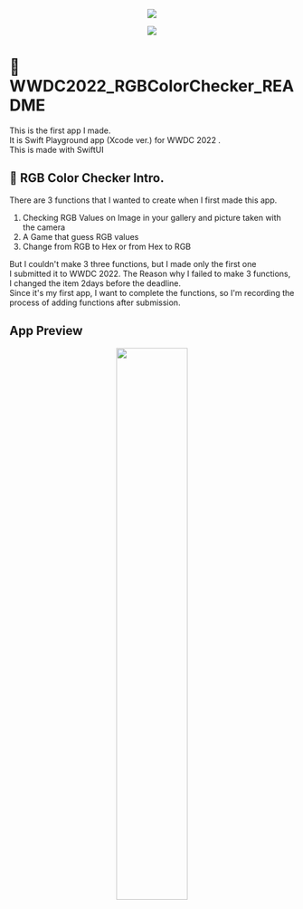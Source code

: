 <p align="center"><img src="https://user-images.githubusercontent.com/42464602/166157502-4721a78f-6b5e-49a0-9aa3-261abe265386.png"></p>

<p align="center"><img src="https://user-images.githubusercontent.com/42464602/166157476-ad636c87-ab4b-4ad8-a6a6-a5a9141b14f7.png"></p>


# 🍏 WWDC2022_RGBColorChecker_README

This is the first app I made.<br>
It is Swift Playground app (Xcode ver.) for WWDC 2022 .<br>
This is made with SwiftUI

## 🎨 RGB Color Checker Intro.

There are 3 functions that I wanted to create when I first made this app.  
1. Checking RGB Values on Image in your gallery and picture taken with the camera 
2. A Game that guess RGB values
3. Change from RGB to Hex or from Hex to RGB
   
But I couldn't make 3 three functions, but I made only the first one<br> I submitted it to WWDC 2022.
The Reason why I failed to make 3 functions, I changed the item 2days before the deadline.<br> 
Since it's my first app, I want to complete the functions, so I'm recording the process of adding functions after submission.

## App Preview

<p align= "center">
<img width="50%" src="https://user-images.githubusercontent.com/42464602/166156937-38b4a2ed-a95f-44ed-b611-4204e449038a.gif"/>
